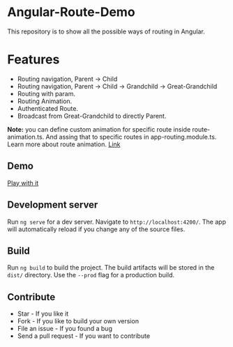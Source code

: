 # Angular-Route-Demo
This repository is to show all the possible ways of routing in Angular.

# Features
- Routing navigation, Parent -> Child
- Routing navigation, Parent -> Child -> Grandchild -> Great-Grandchild
- Routing with param.
- Routing Animation.
- Authenticated Route.
- Broadcast from Great-Grandchild to directly Parent.

**Note:** you can define custom animation for specific route inside route-animation.ts. And assing that to specific routes in app-routing.module.ts. 
Learn more about route animation. [Link](https://angular.io/guide/route-animations)

## Demo ##
[Play with it](https://shrinathgupta.github.io/Angular-Route-Demo/)

## Development server
Run `ng serve` for a dev server. Navigate to `http://localhost:4200/`. The app will automatically reload if you change any of the source files.

## Build
Run `ng build` to build the project. The build artifacts will be stored in the `dist/` directory. Use the `--prod` flag for a production build.

## Contribute
   * Star - If you like it
   * Fork - If you like to build your own version
   * File an issue - If you found a bug   
   * Send a pull request - If you want to contribute
